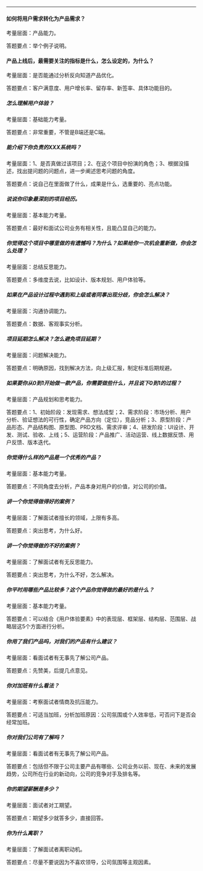 

****

#### **如何将用户需求转化为产品需求**？

考量层面：产品能力。

答题要点：举个例子说明。

#### 产品上线后，最需要关注的指标是什么，怎么设定的，为什么？

考量层面：是否能通过分析反向知道产品优化。

答题要点：客户满意度、用户增长率、留存率、新签率、具体功能目的。

##### 怎么理解用户体验？

考量层面：基础能力考量。

答题要点：非常重要，不管是B端还是C端。

##### 能介绍下你负责的XXX系统吗？

考量层面：1、是否真做过该项目；2、在这个项目中扮演的角色；3、根据没描述，找出提问题的问题点，进一步阐述思考问题的角度。

答题要点：说自己在里面做了什么，成果是什么，选重要的、亮点功能。

##### 说说你印象最深刻的项目经历。

考量层面：基本能力考量。

答题要点：最好和面试公司业务有相关性，且能凸显自己的能力。

##### 你觉得这个项目中哪里做的有遗憾吗？为什么？如果给你一次机会重新做，你会怎么处理？

考量层面：总结反思能力。

答题要点：多维度去说，比如设计、版本规划、用户体验等。

##### 如果在产品设计过程中遇到和上级或者同事出现分歧，你会怎么解决？

考量层面：沟通协调能力。

答题要点：数据、客观事实分析。

##### 项目延期怎么解决？怎么避免项目延期？

考量层面：问题解决能力。

答题要点：明确原因，找到解决方法，向上级汇报，制定标准后期规避。

##### 如果要你从0到1开始做一款产品，你需要做些什么，并且说下0到1的过程？

考量层面：产品规划和思考能力。

答题要点：1、初始阶段：发现需求、想法成型；2、需求阶段：市场分析、用户分析、验证想法的可行性，确定产品方向（定位），竞品分析；3、原型阶段：产品形态、产品结构图、原型图、PRD文档、需求评审；4、研发阶段：UI设计、开发、测试、验收、上线；5、运营阶段：产品推广、活动运营、线上数据反馈、用户反馈、版本迭代。

##### 你觉得什么样的产品是一个优秀的产品？

考量层面：基本能力考量。

答题要点：不同角度去分析，产品本身对用户的价值，对公司的价值。

##### 讲一个你觉得做得好的案例？

考量层面：了解面试者擅长的领域，上限有多高。

答题要点：突出思考，为什么好。

##### 讲一个你觉得做的不好的案例？

考量层面：了解面试者有无反思能力。

答题要点：突出思考，为什么不好，怎么解决。

##### 你平时用哪些产品比较多？这个产品你觉得做的最好的是什么？

考量层面：基本能力考量。

答题要点：可以结合《用户体验要素》中的表现层、框架层、结构层、范围层、战略层这5个方面进行分析。

##### 你用了我们产品吗，对我们的产品有什么建议？

考量层面：看面试者有无事先了解公司产品。

答题要点：先赞美，后提几点意见。

##### 你对加班有什么看法？

考量层面：考察面试者情商及抗压能力。

答题要点：可适当加班，分析加班原因：公司氛围或个人效率低，可否问下是否会经常加班。

##### 你对我们公司有了解吗？

考量层面：看面试者有无事先了解公司产品。

答题要点：包括但不限于公司主要产品有哪些、公司业务以前、现在、未来的发展趋势，公司所在行业的新动向，公司的竞争对手及排名等。

##### 你的期望薪酬是多少？

考量层面：面试者对工期望。

答题要点：期望多少就答多少，直接回答。

##### 你为什么离职？

考量层面：了解面试者离职动机。

答题要点：尽量不要说因为不喜欢领导，公司氛围等主观因素。